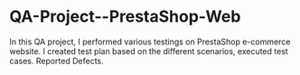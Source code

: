 # QA-Project--PrestaShop-Web
In this QA project, I performed various testings on PrestaShop e-commerce website. I created test plan based on the different scenarios, executed test cases.
Reported Defects.
